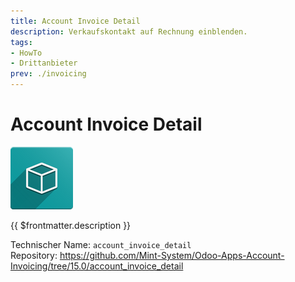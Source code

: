 ```yaml
---
title: Account Invoice Detail
description: Verkaufskontakt auf Rechnung einblenden.
tags:
- HowTo
- Drittanbieter
prev: ./invoicing
---
```

# Account Invoice Detail

![icon_oms_box](assets/icon_oms_box.png)

{{ $frontmatter.description }}

Technischer Name: `account_invoice_detail`\
Repository: <https://github.com/Mint-System/Odoo-Apps-Account-Invoicing/tree/15.0/account_invoice_detail>